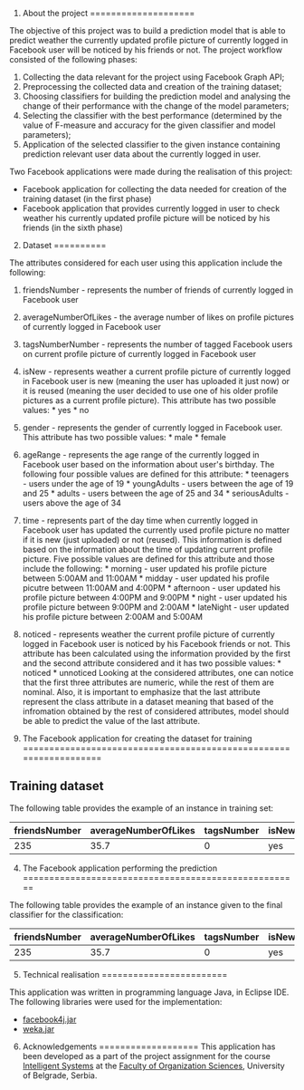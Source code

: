 1. About the project
====================

The objective of this project was to build a prediction model that is able to predict weather the currently updated profile picture of currently logged in Facebook user will be noticed by his friends or not. The project workflow consisted of the following phases:
  1. Collecting the data relevant for the project using Facebook Graph API; 
  3. Preprocessing the collected data and creation of the training dataset;
  4. Choosing classifiers for building the prediction model and analysing the change of their performance with the change of the model parameters;
  5. Selecting the classifier with the best performance (determined by the value of F-measure and accuracy for the given classifier and model parameters);
  6. Application of the selected classifier to the given instance containing prediction relevant user data about the currently logged in user.

Two Facebook applications were made during the realisation of this project:
  * Facebook application for collecting the data needed for creation  of the training dataset (in the first phase)
  * Facebook application that provides currently logged in user to check weather his currently updated profile picture will be noticed by his friends (in the sixth phase)

2. Dataset
==========

The attributes considered for each user using this application include the following:

  1. friendsNumber - represents the number of friends of currently logged in Facebook user
  2. averageNumberOfLikes - the average number of likes on profile pictures of currently logged in Facebook user
  3. tagsNumberNumber - represents the number of tagged Facebook users on current profile picture of currently logged in
Facebook user
  4. isNew - represents weather a current profile picture of currently logged in Facebook user is new (meaning the user
has uploaded it just now) or it is reused (meaning the user decided to use one of his older profile pictures as a current
profile picture). This attribute has two possible values:
    * yes
    * no
  5. gender - represents the gender of currently logged in Facebook user. This attribute has two possible values:
    * male
    * female
  6. ageRange - represents the age range of the currently logged in Facebook user based on the information about user's
birthday. The following four possible values are defined for this attribute:
    * teenagers - users under the age of 19
    * youngAdults - users between the age of 19 and 25
    * adults - users between the age of 25 and 34
    * seriousAdults - users above the age of 34
  7. time - represents part of the day time when currently logged in Facebook user has updated the currently used profile picture no matter if it is new (just uploaded) or not (reused). This information is defined based on the information about
the time of updating current profile picture. Five possible values are defined for this attribute and those include the
following:
    * morning - user updated his profile picture between 5:00AM and 11:00AM
    * midday - user updated his profile picutre between 11:00AM and 4:00PM
    * afternoon - user updated his profile picture between 4:00PM and 9:00PM
    * night - user updated his profile picture between 9:00PM and 2:00AM
    * lateNight - user updated his profile picture between 2:00AM and 5:00AM
  8. noticed - represents weather the current profile picture of currently logged in Facebook user is noticed by his Facebook friends or not. This attribute has been calculated using the information provided by the first and the second
attribute considered and it has two possible values:
    * noticed
    * unnoticed
Looking at the considered attributes, one can notice that the first three attributes are numeric, while the rest of them
are nominal. Also, it is important to emphasize that the last attribute represent the class attribute in a dataset meaning that based of the infromation obtained by the rest of considered attributes, model should be able to predict the
value of the last attribute.

3. The Facebook application for creating the dataset for training
==================================================================

Training dataset
----------------

The following table provides the example of an instance in training set:

| friendsNumber | averageNumberOfLikes | tagsNumber | isNew | gender | ageRange   | time  | noticed |
|---------------|----------------------|------------|-------|--------|------------|-------|---------|
| 235           | 35.7                 | 0          | yes   | female | youngAdult | night | noticed |

4. The Facebook application performing the prediction
=====================================================


The following table provides the example of an instance given to the final classifier for the classification:

| friendsNumber | averageNumberOfLikes | tagsNumber | isNew | gender | ageRange   | time  |
|---------------|----------------------|------------|-------|--------|------------|-------|
| 235           | 35.7                 | 0          | yes   | female | youngAdult | night |

5. Technical realisation
========================

This application was written in programming language Java, in Eclipse IDE. The following libraries were used for the
implementation:
  * [facebook4j.jar](http://facebook4j.org)
  * [weka.jar](http://www.cs.waikato.ac.nz/ml/weka)

6. Acknowledgements 
===================
This application has been developed as a part of the project assignment for the course [Intelligent Systems](http://is.fon.rs) at the [Faculty of Organization Sciences](http://fon.rs), University of Belgrade, Serbia.
